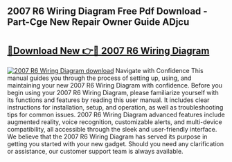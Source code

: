 ## 2007 R6 Wiring Diagram Free Pdf Download - Part-Cge New Repair Owner Guide ADjcu

# <h2><a href="http://dfh6pa1.blite.top/?on=2007+R6+Wiring+Diagram">🔗Download New 👉🔴 2007 R6 Wiring Diagram</a></h2>

[![2007 R6 Wiring Diagram download](https://i.imgur.com/lujVjoI.png)](http://dfh6pa1.blite.top/?on=2007+R6+Wiring+Diagram)
Navigate with Confidence This manual guides you through the process of setting up, using, and maintaining your new 2007 R6 Wiring Diagram with confidence. Before you begin using your 2007 R6 Wiring Diagram, please familiarize yourself with its functions and features by reading this user manual. It includes clear instructions for installation, setup, and operation, as well as troubleshooting tips for common issues. 2007 R6 Wiring Diagram advanced features include augmented reality, voice recognition, customizable alerts, and multi-device compatibility, all accessible through the sleek and user-friendly interface. We believe that the 2007 R6 Wiring Diagram has served its purpose in getting you started with your new gadget. Should you need any clarification or assistance, our customer support team is always available.
